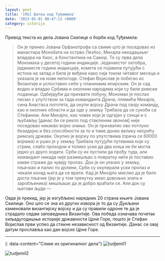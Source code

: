 ```yaml
---
layout: post
title: '[RS] Битка код Туђемила'
date: '2023-01-01 00:47:12 +0000'
category: istorija
---
```


Превод текста из дела Јована Скилице о борби код Туђемила:

> Он је пренео Јована Орфанотрофа са свиме што је поседовао из манастира Монобата на острво Лезбос, Михајла некадашњег владара на Хиос, а Константина на Самор. То су прва дела Мономаха у десетој години индикције. Једанаестог октобра, једанаесте године индикције, комета се појавила путујући с истока на запад и била је виђена како сија током читавог месеца и указала је на нове непогоде. Стефан Војислав је побегао из Византије и успоставио себе у планинама илирским. Он је сад водио и владао Србима и околним народима који су били римски поданици. Одбијајући да прихвати побуну, Мономах је послао писмо с упутством за тада команданта Драча, племића Михајла, сина Анастаса логотета, да окупи војску Драча под своју команду, као и околних области и да оде у земљу Трибала да се сукоби са Стефаном. Али Михајло, као човек који је одгајан у сенци и с љубављу [данас би се рекло под стакленим звоном] није поседовао никакво војно знање. Он је прихватио ово потпуно безидејно и без способности за то и тиме донео велику несрећу римској држави. Окупио је војску по упутствима (прича се 60000 војника) и ушао је у земљу Трибала путујући путевима који су стрми, слабо проходни и толико уски да два коња не би могла једно уз друго ходати. Срби су их пустили да прођу туда, али командант никада није размишљао о повратку нити је поставио какве страже да чувају пролаз. Док је он улазио у земљу, пљачкао и палио по долини, Срби су окупирали уски пролаз и чекали изнад њега да се врати. Кад је Михајло мислио да је било доста пљачке (јер је у том тренутку имао довољно злата и заробљеника) мишљаше да је добро враћати се. Али док су његови људи —

Овде је прекид, јер је изгубљено наредних 20 страна књиге Јована Скилице. Оно што се зна из других извора је то да су Дукљани каменовали византијску војску и да су правили одроне те да је страдало седам заповедника Византије. Ова победа означава почетак хиљадугодишње историје државности Црне Горе, пошто је Стефан Војислав први успео да стекне независност од Византије. Данас се овај датум прославља као дан војске Црне Горе.

---
{: data-content="Слике из оригиналног дела"}
![tudjemil1](https://raw.githubusercontent.com/burstw0w/blog/refs/heads/main/_assets/images/tudjemil1.avif)

![tudjemil2](https://raw.githubusercontent.com/burstw0w/blog/refs/heads/main/_assets/images/tudjemil2.avif)
